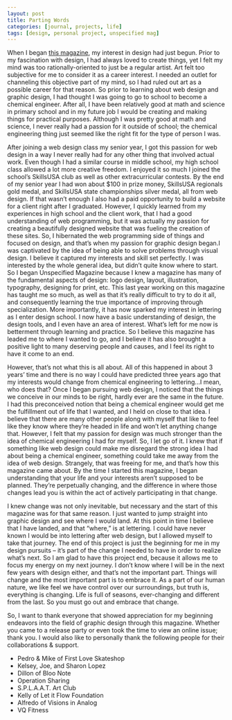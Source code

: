 ```yaml
---
layout: post
title: Parting Words
categories: [journal, projects, life]
tags: [design, personal project, unspecified mag]
---
```


When I began [this magazine](https://danegonzalez.com/unspecified-mag/), my interest in design had just begun. Prior to my fascination with design, I had always loved to create things, yet I felt my mind was too rationally-oriented to just be a regular artist. Art felt too subjective for me to consider it as a career interest. I needed an outlet for channeling this objective part of my mind, so I had ruled out art as a possible career for that reason. So prior to learning about web design and graphic design, I had thought I was going to go to school to become a chemical engineer. After all, I have been relatively good at math and science in primary school and in my future job I would be creating and making things for practical purposes. Although I was pretty good at math and science, I never really had a passion for it outside of school; the chemical engineering thing just seemed like the right fit for the type of person I was.

After joining a web design class my senior year, I got this passion for web design in a way I never really had for any other thing that involved actual work. Even though I had a similar course in middle school, my high school class allowed a lot more creative freedom. I enjoyed it so much I joined the school’s SkillsUSA club as well as other extracurricular contests. By the end of my senior year I had won about $100 in prize money, SkillsUSA regionals gold medal, and SkillsUSA state championships silver medal, all from web design. If that wasn’t enough I also had a paid opportunity to build a website for a client right after I graduated. However, I quickly learned from my experiences in high school and the client work, that I had a good understanding of web programming, but it was actually my passion for creating a beautifully designed website that was fueling the creation of these sites. So, I hibernated the web programming side of things and focused on design, and that’s when my passion for graphic design began.I was captivated by the idea of being able to solve problems through visual design. I believe it captured my interests and skill set perfectly. I was interested by the whole general idea, but didn’t quite know where to start. So I began Unspecified Magazine because I knew a magazine has many of the fundamental aspects of design: logo design, layout, illustration, typography, designing for print, etc. This last year working on this magazine has taught me so much, as well as that it’s really difficult to try to do it all, and consequently learning the true importance of improving through specialization. More importantly, it has now sparked my interest in lettering as I enter design school. I now have a basic understanding of design, the design tools, and I even have an area of interest. What’s left for me now is betterment through learning and practice. So I believe this magazine has leaded me to where I wanted to go, and I believe it has also brought a positive light to many deserving people and causes, and I feel its right to have it come to an end.

However, that’s not what this is all about. All of this happened in about 3 years’ time and there is no way I could have predicted three years ago that my interests would change from chemical engineering to lettering...I mean, who does that? Once I began pursuing web design, I noticed that the things we conceive in our minds to be right, hardly ever are the same in the future. I had this preconceived notion that being a chemical engineer would get me the fulfillment out of life that I wanted, and I held on close to that idea. I believe that there are many other people along with myself that like to feel like they know where they’re headed in life and won’t let anything change that. However, I felt that my passion for design was much stronger than the idea of chemical engineering I had for myself. So, I let go of it. I knew that if something like web design could make me disregard the strong idea I had about being a chemical engineer, something could take me away from the idea of web design. Strangely, that was freeing for me, and that’s how this magazine came about. By the time I started this magazine, I began understanding that your life and your interests aren’t supposed to be planned. They’re perpetually changing, and the difference in where those changes lead you is within the act of actively participating in that change.

I knew change was not only inevitable, but necessary and the start of this magazine was for that same reason. I just wanted to jump straight into graphic design and see where I would land. At this point in time I believe that I have landed, and that “where,” is at lettering. I could have never known I would be into lettering after web design, but I allowed myself to take that journey. The end of this project is just the beginning for me in my design pursuits – it’s part of the change I needed to have in order to realize what’s next. So I am glad to have this project end, because it allows me to focus my energy on my next journey. I don’t know where I will be in the next few years with design either, and that’s not the important part. Things will change and the most important part is to embrace it. As a part of our human nature, we like feel we have control over our surroundings, but truth is, everything is changing. Life is full of seasons, ever-changing and different from the last. So you must go out and embrace that change.

So, I want to thank everyone that showed appreciation for my beginning endeavors into the field of graphic design through this magazine. Whether you came to a release party or even took the time to view an online issue; thank you. I would also like to personally thank the following people for their collaborations & support.

- Pedro & Mike of First Love Skateshop
- Kelsey, Joe, and Sharon Lopez
- Dillon of Bloo Note
- Operation Sharing
- S.P.L.A.A.T. Art Club
- Kelly of Let it Flow Foundation
- Alfredo of Visions in Analog
- VQ Fitness 
